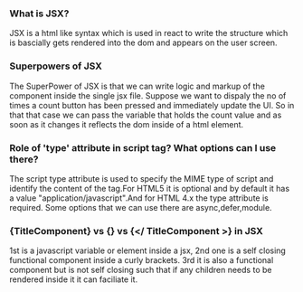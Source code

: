 ### What is JSX?

JSX is a html like syntax which is used in react to write the structure which is bascially gets rendered into the dom and appears on the user screen.

### Superpowers of JSX

The SuperPower of JSX is that we can write logic and markup of the component inside the single jsx file. Suppose we want to dispaly the no of times a count button has been pressed and immediately update the UI. So in that that case we can pass the variable that holds the count value and as soon as it changes it reflects the dom inside of a html element.

### Role of 'type' attribute in script tag? What options can I use there?

The script type attribute is used to specify the MIME type of script and identify the content of the tag.For HTML5 it is optional and by default it has a value "application/javascript".And for HTML 4.x the type attribute is required.
Some options that we can use there are async,defer,module.

### {TitleComponent} vs {<TitleComponent />} vs {<TitleComponent ></ TitleComponent >} in JSX

1st is a javascript variable or element inside a jsx, 2nd one is a self closing functional component inside a curly brackets. 3rd it is also a functional component but is not self closing such that if any children needs to be rendered inside it it can faciliate it.
